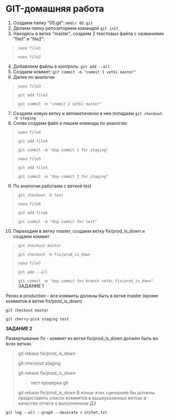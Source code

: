# GIT-домашняя работа
1. Создаем папку "05.git": `mkdir 05.git`
2. Делаем папку репозиторием командой `git init`
3. Находясь в ветке "master", создаем 2 текстовых файла с названиями "file1" и "file2":
>`nano file1`
>
>`nano file2`
4. Добавляем файлы в контроль: `git add --all`
5. Создаем коммит: `git commit -m "commit 1 vetki master"`
6. Далее по аналогии
>`nano file3`
>
>`git add file3`
>
>`git commit -m "commit 2 vetki master"`
7. Создаем новую ветку и автоматически в нее попадаем `git checkout -b staging`
8. Снова создаем файл и пишем команды по аналогии:
>`nano file4`
>
>`git add file4`
>
>`git commit -m "dop commit 1 for staging"`
>
>`nano file5`
>
>`git add file5`
>
>`git commit -m "dop commit 2 for staging"`
9. По аналогии работаем с веткой test
>`git checkout -b test`
>>
>`nano file6`
>>
>`git add file6`
>
>`git commit -m "dop commit for test"`
10. Переходим в ветку master, создаем ветку fix/prod_is_down и создаем коммит

>`git checkout master`
>
>`git checkout -b fix/prod_is_down`
>
>`nano file7`
>
>`git add --all`
>
>`git commit -m "dop commit for branch vetki fix/prod_is_down"`
<b>ЗАДАНИЕ 1</b>

Релиз в production - все коммиты должны быть в ветке master (кроме коммитов в ветке fix/prod_is_down)

`git checkout master`

`git cherry-pick staging test`

<b>ЗАДАНИЕ 2</b>

Развертывание fix - коммит из ветки fix/prod_is_down должен быть во всех ветках

>git rebase fix/prod_is_down
>
>git checkout staging
>
>git rebase fix/prod_is_down
>
>>тест проверки git
>
>git rebase fix/prod_is_down
В конце этих сценариев Вы должны предоставить список коммитов в вышеуказанных ветках в качестве отчета о выполненном ДЗ

`git log --all --graph --decorate > otchet.txt`

